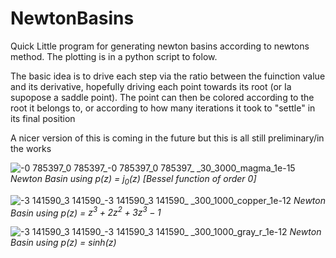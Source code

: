 # NewtonBasins
Quick Little program for generating newton basins according to newtons method. The plotting is in a python script to folow. 

The basic idea is to drive each step via the ratio between the fuinction value and its derivative, hopefully driving each point towards its root (or Ia supopose a saddle point). The point can then be colored according to the root it belongs to, or according to how many iterations it took to "settle" in its final position

A nicer version of this is coming in the future but this is all still preliminary/in the works

![-0 785397_0 785397_-0 785397_0 785397_ _30_3000_magma_1e-15](https://github.com/michaelLukasik/NewtonBasins/assets/138163589/6869a0da-64d1-4022-8c37-bdfe8bda0538)
*Newton Basin using p(z) = $j_0(z)$ [Bessel function of order 0]*


![-3 141590_3 141590_-3 141590_3 141590_ _300_1000_copper_1e-12](https://github.com/michaelLukasik/NewtonBasins/assets/138163589/61ac5259-b96e-408e-b381-8f0ac5bcf235)
*Newton Basin using p(z) = $z^3 + 2z^2 + 3z^3 -1$*

![-3 141590_3 141590_-3 141590_3 141590_ _300_1000_gray_r_1e-12](https://github.com/michaelLukasik/NewtonBasins/assets/138163589/38cac2e1-e0ea-44f2-aa41-d68739733639)
*Newton Basin using p(z) = $sinh(z)$*
